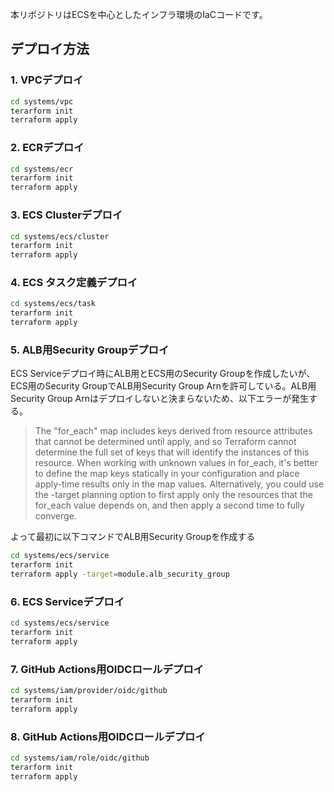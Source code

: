 本リポジトリはECSを中心としたインフラ環境のIaCコードです。

## デプロイ方法
### 1. VPCデプロイ
```sh
cd systems/vpc
terarform init
terraform apply
```

### 2. ECRデプロイ
```sh
cd systems/ecr
terarform init
terraform apply
```

### 3. ECS Clusterデプロイ
```sh
cd systems/ecs/cluster
terarform init
terraform apply
```

### 4. ECS タスク定義デプロイ
```sh
cd systems/ecs/task
terarform init
terraform apply
```

### 5. ALB用Security Groupデプロイ
ECS Serviceデプロイ時にALB用とECS用のSecurity Groupを作成したいが、ECS用のSecurity GroupでALB用Security Group Arnを許可している。ALB用Security Group Arnはデプロイしないと決まらないため、以下エラーが発生する。  
> The "for_each" map includes keys derived from resource attributes that cannot be determined until apply, and so Terraform cannot determine the full set of keys that will identify the instances of this resource.
When working with unknown values in for_each, it's better to define the map keys statically in your configuration and place apply-time results only in the map values.
Alternatively, you could use the -target planning option to first apply only the resources that the for_each value depends on, and then apply a second time to fully converge.

よって最初に以下コマンドでALB用Security Groupを作成する
```sh
cd systems/ecs/service
terarform init
terraform apply -target=module.alb_security_group
```

### 6. ECS Serviceデプロイ
```sh
cd systems/ecs/service
terarform init
terraform apply
```

### 7. GitHub Actions用OIDCロールデプロイ
```sh
cd systems/iam/provider/oidc/github
terarform init
terraform apply
```

### 8. GitHub Actions用OIDCロールデプロイ
```sh
cd systems/iam/role/oidc/github
terarform init
terraform apply
```
